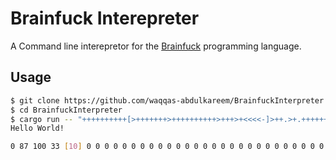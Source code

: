 # Brainfuck Interepreter

A Command line interepretor for the [Brainfuck](https://en.wikipedia.org/wiki/Brainfuck) programming language.

## Usage

```sh
$ git clone https://github.com/waqqas-abdulkareem/BrainfuckInterpreter.git`
$ cd BrainfuckInterpreter
$ cargo run -- "++++++++++[>+++++++>++++++++++>+++>+<<<<-]>++.>+.+++++++..+++.>++.<<+++++++++++++++.>.+++.------.--------.>+.>."
Hello World!

0 87 100 33 [10] 0 0 0 0 0 0 0 0 0 0 0 0 0 0 0 0 0 0 0 0 0 0 0 0 0 0 0 0 0 0 0 0 0 0 0 0 0 0 0 0 0 0 0 0 0 0 0 0 0 0 0 0 0 0 0 0 0 0 0 0 0 0 0 0 0 0 0 0 0 0 0 0 0 0 0 0 0 0 0 0 0 0 0 0 0 0 0 0 0 0 0 0 0 0 0 
```

